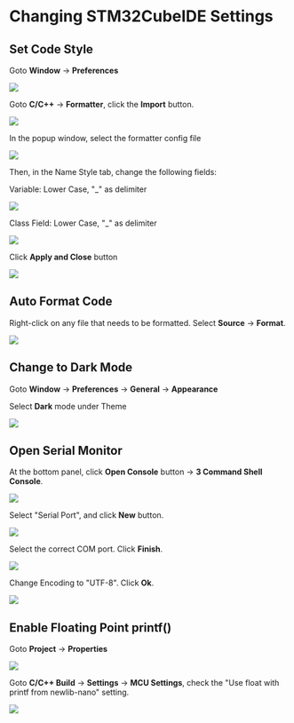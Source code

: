 # Changing STM32CubeIDE Settings

## Set Code Style

Goto **Window** -> **Preferences**

![](<../../.gitbook/assets/image (95).png>)





Goto **C/C++** -> **Formatter**, click the **Import** button.

![](<../../.gitbook/assets/image (91).png>)



In the popup window, select the formatter config file

![](<../../.gitbook/assets/image (134).png>)



Then, in the Name Style tab, change the following fields:



Variable: Lower Case, "\_" as delimiter

![](<../../.gitbook/assets/image (54) (1).png>)



Class Field: Lower Case, "\_" as delimiter

![](<../../.gitbook/assets/image (74).png>)



Click **Apply and Close** button

![](<../../.gitbook/assets/image (92).png>)



## Auto Format Code

Right-click on any file that needs to be formatted. Select **Source** -> **Format**.

![](<../../.gitbook/assets/image (22) (1).png>)



## Change to Dark Mode

Goto **Window** -> **Preferences** -> **General** -> **Appearance**

Select **Dark** mode under Theme

![](<../../.gitbook/assets/image (55).png>)



## Open Serial Monitor

At the bottom panel, click **Open Console** button -> **3 Command Shell Console**.

![](<../../.gitbook/assets/image (64).png>)



Select "Serial Port", and click **New** button.

![](<../../.gitbook/assets/image (35).png>)



Select the correct COM port. Click **Finish**.

![](<../../.gitbook/assets/image (3) (1) (1) (1).png>)



Change Encoding to "UTF-8". Click **Ok**.

![](<../../.gitbook/assets/image (27) (1).png>)



## Enable Floating Point printf()

Goto **Project** -> **Properties**

![](<../../.gitbook/assets/image (66).png>)



Goto **C/C++ Build** -> **Settings** -> **MCU Settings**, check the "Use float with printf from newlib-nano" setting.

![](<../../.gitbook/assets/image (43).png>)

